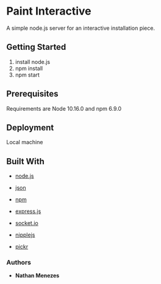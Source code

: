 # Paint Interactive

A simple node.js server for an interactive installation piece.


## Getting Started

1.  install node.js
2.  npm install
3.  npm start


## Prerequisites

Requirements are Node 10.16.0 and npm 6.9.0


## Deployment

Local machine

## Built With

* [node.js](https://nodejs.org) 

* [json](https://www.json.org)

* [npm](https://github.com/npm/cli)

* [express.js](https://expressjs.com)

* [socket.io](https://socket.io)

* [nipplejs](https://github.com/yoannmoinet/nipplejs)

* [pickr](https://github.com/Simonwep/pickr)


### Authors

* **Nathan Menezes**

